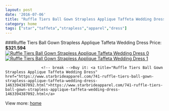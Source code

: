 ```yaml
---
layout: post
date: '2016-07-06'
title: "Ruffle Tiers Ball Gown Strapless Applique Taffeta Wedding Dress"
category: home
tags: ["star","taffeta","strapless","apparel","dress"]
---
```

###Ruffle Tiers Ball Gown Strapless Applique Taffeta Wedding Dress
Price: **$321.594**
<a href="https://www.starbrideapparel.com/741-ruffle-tiers-ball-gown-strapless-applique-taffeta-wedding-dress-1463394387092.html"><img src="http://www.starbrideapparel.com/1324-thickbox_default/ruffle-tiers-ball-gown-strapless-applique-taffeta-wedding-dress.jpg" alt="Ruffle Tiers Ball Gown Strapless Applique Taffeta Wedding Dress 0" /></a>
<a href="https://www.starbrideapparel.com/741-ruffle-tiers-ball-gown-strapless-applique-taffeta-wedding-dress-1463394387092.html"><img src="http://www.starbrideapparel.com/1325-thickbox_default/ruffle-tiers-ball-gown-strapless-applique-taffeta-wedding-dress.jpg" alt="Ruffle Tiers Ball Gown Strapless Applique Taffeta Wedding Dress 1" /></a>


					<!-- break -->Buy it: <a title="Ruffle Tiers Ball Gown Strapless Applique Taffeta Wedding Dress" href="https://www.starbrideapparel.com/741-ruffle-tiers-ball-gown-strapless-applique-taffeta-wedding-dress-1463394387092.html">https://www.starbrideapparel.com/741-ruffle-tiers-ball-gown-strapless-applique-taffeta-wedding-dress-1463394387092.html</a>
View more: [home](https://www.starbrideapparel.com/1-)